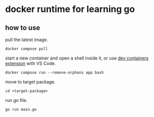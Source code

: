 # docker runtime for learning go

## how to use

pull the latest image.

```
docker compose pull
```

start a new container and open a shell inside it, or use [dev containers extension](https://marketplace.visualstudio.com/items?itemName=ms-vscode-remote.remote-containers) with VS Code.

```
docker compose run --remove-orphans app bash
```

move to target package.

```
cd <target-package>
```

run go file.

```
go run main.go
```
